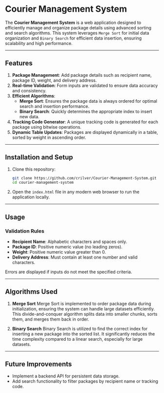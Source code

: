 # Courier Management System

The **Courier Management System** is a web application designed to efficiently manage and organize package details using advanced sorting and search algorithms. This system leverages `Merge Sort` for initial data organization and `Binary Search` for efficient data insertion, ensuring scalability and high performance.

---

## Features

1. **Package Management**: Add package details such as recipient name, package ID, weight, and delivery address.
2. **Real-time Validation**: Form inputs are validated to ensure data accuracy and consistency.
3. **Efficient Algorithms**:
   - **Merge Sort**: Ensures the package data is always ordered for optimal search and insertion performance.
   - **Binary Search**: Quickly determines the appropriate index to insert new data.
4. **Tracking Code Generator**: A unique tracking code is generated for each package using bitwise operations.
5. **Dynamic Table Updates**: Packages are displayed dynamically in a table, sorted by weight in ascending order.

---

## Installation and Setup

1. Clone this repository:
   ```bash
   git clone https://github.com/crilver/Courier-Management-System.git
   cd courier-management-system

2. Open the `index.html` file in any modern web browser to run the application locally.

---

## Usage

### Validation Rules
- **Recipient Name**: Alphabetic characters and spaces only.
- **Package ID**: Positive numeric value (no leading zeros).
- **Weight**: Positive numeric value greater than 0.
- **Delivery Address**: Must contain at least one number and valid characters.

Errors are displayed if inputs do not meet the specified criteria.

---

## Algorithms Used

1. **Merge Sort**
Merge Sort is implemented to order package data during initialization, ensuring the system can handle large datasets efficiently. This divide-and-conquer algorithm splits data into smaller chunks, sorts them, and merges them back in order.

2. **Binary Search**
Binary Search is utilized to find the correct index for inserting a new package into the sorted list. It significantly reduces the time complexity compared to a linear search, especially for large datasets.

---

## Future Improvements

- Implement a backend API for persistent data storage.
- Add search functionality to filter packages by recipient name or tracking code.